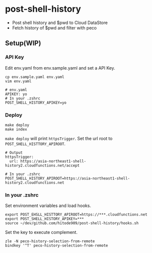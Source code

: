 # post-shell-history

- Post shell history and $pwd to Cloud DataStore
- Fetch history of $pwd and filter with peco

## Setup(WIP)

### API Key

Edit env.yaml from env.sample.yaml and set a API Key.

```
cp env.sample.yaml env.yaml
vim env.yaml
```

```
# env.yaml
APIKEY: yo
# In your .zshrc
POST_SHELL_HISTORY_APIKEY=yo
```

### Deploy

```
make deploy
make index
```

`make deploy` will print `httpsTrigger`.  Set the url root to `POST_SHELL_HISTTORY_APIROOT`.
```
# Output
httpsTrigger:
  url: https://asia-northeast1-shell-history2.cloudfunctions.net/accept

# In your .zshrc
POST_SHELL_HISTORY_APIROOT=https://asia-northeast1-shell-history2.cloudfunctions.net
  ```

### In your .zshrc

Set environment variables and load hooks.

```
export POST_EHSLL_HISTTORY_APIROOT=https://***.cloudfunctions.net
export POST_SHELL_HISTORY_APIKEY=***
source ~/dev/github.com/hitode909/post-shell-history/hooks.sh
```

Set the key to execute complement.

```
zle -N peco-history-selection-from-remote
bindkey '^T' peco-history-selection-from-remote
```
